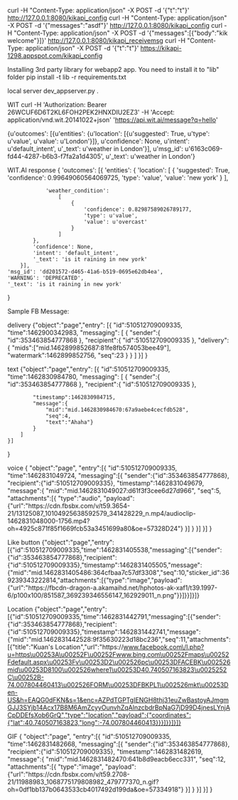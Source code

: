 curl -H "Content-Type: application/json" -X POST -d '{"t":"t"}' http://127.0.0.1:8080/kikapi_config
curl -H "Content-Type: application/json" -X POST -d '{"messages":"asdf"}' http://127.0.0.1:8080/kikapi_config
curl -H "Content-Type: application/json" -X POST -d '{"messages":[{"body":"kik welcome"}]}' http://127.0.0.1:8080/kikapi_receivemsg
curl -H "Content-Type: application/json" -X POST -d '{"t":"t"}' https://kikapi-1298.appspot.com/kikapi_config


Installing 3rd party library for webapp2 app. You need to install it to "lib" folder
pip install -t lib -r requirements.txt


local server dev_appserver.py .



WIT
curl -H 'Authorization: Bearer 26WCUF6D6T2KL6FOH2PEK2HNXDIU2EZ3' -H 'Accept: application/vnd.wit.20141022+json' 'https://api.wit.ai/message?q=hello'




{u'outcomes': [{u'entities': {u'location': [{u'suggested': True, u'type': u'value', u'value': u'London'}]}, u'confidence': None, u'intent': u'default_intent', u'_text': u'weather in London'}], u'msg_id': u'6163c069-fd44-4287-b6b3-f7fa2a1d4305', u'_text': u'weather in London'}


WIT.AI response
{
	'outcomes': 
		[{
			'entities': 
			{
				'location': 
					[
						{
							'suggested': True, 
							'confidence': 0.99649060564069725, 
							'type': 'value', 
							'value': 'new york'
						}
					], 

				'weather_condition': 
					[
						{
							'confidence': 0.82987589026789177, 
							'type': u'value', 
							'value': u'overcast'
						}
					]
			},
			'confidence': None, 
			'intent': 'default_intent', 
			'_text': 'is it raining in new york'
		}], 
	'msg_id': 'dd201572-d465-41a6-b519-0695e62db4ea', 
	'WARNING': 'DEPRECATED', 
	'_text': 'is it raining in new york'
}

Sample FB Message:




delivery
{"object":"page","entry":
	[{
	"id":510512709009335,
	"time":1462900342983,
	"messaging":
		[
			{
				"sender":{
					"id":353463854777868
				},
				"recipient":{
					"id":510512709009335
				},
				"delivery":{
					"mids":["mid.1462899852687:81fe8fb574053bee49"],
					"watermark":1462899852756,
					"seq":23
				}
			}
		]
	}]
}


text
{"object":"page","entry":
	[{
	"id":510512709009335,
	"time":1462830984780,
	"messaging":
		[
			{
			"sender":{
					"id":353463854777868
			},
			"recipient":{
				"id":510512709009335
			},

			"timestamp":1462830984715,
			"message":{
				"mid":"mid.1462830984670:67a9aebe4cecfdb528",
				"seq":4,
				"text":"Ahaha"}
			}
		]
	}]
}


voice
{
	"object":"page",
	"entry":[{
		"id":510512709009335,
		"time":1462831049724,
		"messaging":[{
			"sender":{"id":353463854777868},
			"recipient":{"id":510512709009335},
			"timestamp":1462831049679,
			"message":{
				"mid":"mid.1462831049027:d61f3f3cee6d27d966",
				"seq":5,
				"attachments":[{
					"type":"audio",
					"payload":{"url":"https:\/\/cdn.fbsbx.com\/v\/t59.3654-21\/13125087_10104925638592579_341428229_n.mp4\/audioclip-1462831048000-1756.mp4?oh=4925c871f85f1669fcb53a3451699a80&oe=57328D24"}
				}]
			}
		}]
	}]
}

Like button
{"object":"page","entry":[{"id":510512709009335,"time":1462831405538,"messaging":[{"sender":{"id":353463854777868},"recipient":{"id":510512709009335},"timestamp":1462831405505,"message":{"mid":"mid.1462831405486:364cfbaa7c57df3308","seq":10,"sticker_id":369239343222814,"attachments":[{"type":"image","payload":{"url":"https:\/\/fbcdn-dragon-a.akamaihd.net\/hphotos-ak-xaf1\/t39.1997-6\/p100x100\/851587_369239346556147_162929011_n.png"}}]}}]}]}

Location
{"object":"page","entry":[{"id":510512709009335,"time":1462831442791,"messaging":[{"sender":{"id":353463854777868},"recipient":{"id":510512709009335},"timestamp":1462831442741,"message":{"mid":"mid.1462831442528:9f35630223d18bc236","seq":11,"attachments":[{"title":"Kuan's Location","url":"https:\/\/www.facebook.com\/l.php?u=https\u00253A\u00252F\u00252Fwww.bing.com\u00252Fmaps\u00252Fdefault.aspx\u00253Fv\u00253D2\u002526pc\u00253DFACEBK\u002526mid\u00253D8100\u002526where1\u00253D40.740507163823\u0025252C\u00252B-74.007804460413\u002526FORM\u00253DFBKPL1\u002526mkt\u00253Den-US&h=EAQG0dFKN&s=1&enc=AZPdTGPTgIENGH8thj31euZwBastoyAJmgmGJJ3SYjb14Acx17B8M6AmZcyyOunvhZqAlnzcbdrBpNaG7jD99D4jnesLYnjACpDDEfsXob6GrQ","type":"location","payload":{"coordinates":{"lat":40.740507163823,"long":-74.007804460413}}}]}}]}]}

GIF
{
	"object":"page",
	"entry":[{
		"id":510512709009335,
		"time":1462831482668,
		"messaging":[{
			"sender":{"id":353463854777868},
			"recipient":{"id":510512709009335},
			"timestamp":1462831482619,
			"message":{
				"mid":"mid.1462831482470:641b8d9eacb6ecc331",
				"seq":12,
				"attachments":[{
					"type":"image",
					"payload":
					{"url":"https:\/\/cdn.fbsbx.com\/v\/t59.2708-21\/11988983_1068775179808982_479777370_n.gif?oh=0df1bb137b0643533cb4017492d199da&oe=57334918"}
				}]
			}
		}]
	}]
}
